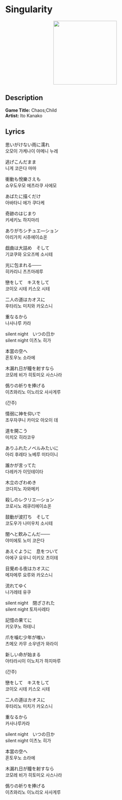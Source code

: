 # **Singularity**
<center>
<img src="http://image.genie.co.kr/Y/IMAGE/IMG_ALBUM/081/110/851/81110851_1539165146087_1_600x600.JPG" width=200 height=200>
</center>

## **Description**
**Game Title:** Chaos;Child  
**Artist:** Ito Kanako

## **Lyrics**

思いがけない雨に濡れ  
오모이 가케나이 아메니 누레    
  
逃げこんだまま  
니게 코은다 마마  

衝動も悅樂さえも  
쇼우도우모 에츠라쿠 사에모

あばたに描くだけ  
아바타니 에가 쿠다케  

奇跡のはじまり  
키세키노 하지마리

ありがちシチュエ―ション  
아리가치 시츄에이쇼온

戱曲は大詰め　そして  
기쿄쿠와 오오즈메 소시테  

光に包まれる───  
히카리니 츠츠마레루  

戀をして　キスをして  
코이오 시테 키스오 시테  

二人の道はカオスに  
후타리노 미치와 카오스니  

重なるから  
나사나루 카라  

silent night　いつの日か  
silent night 이츠노 히가  

本當の空へ  
혼토우노 소라에  

木漏れ日が瞳を射すなら  
코모레 비가 히토미오 사스나라

僞りの祈りを捧げる  
이츠와리노 이노리오 사사게루  

(간주)

情弱に神を仰いで  
조우자쿠니 카미오 아오이 데  

道を開こう  
미치오 히라코우  

ありふれたノベルみたいに  
아리 후레타 노베루 미타이니

誰かが言ってた  
다레카가 이잇테이타

木立のざわめき  
코다치노 자와메키  

殺しのレクリエ―ション  
코로시노 레큐리에이쇼온  

鼓動が波打ち　そして  
코도우가 나미우치 소시테  

闇へと飮みこんだ───  
야미에토 노미 코은다  

あえぐように　息をついて  
아에구 요우니 이키오 츠이테  

目覺める夜はカオスに  
메자메루 요루와 카오스니  

流れてゆく  
나가레테 유쿠  

silent night　閉ざされた  
silent night 토자사레타  

記憶の果てに  
키오쿠노 하테니  

爪を噛む少年が嗤い  
츠메오 카무 소우넨가 와라이  

新しい命が始まる  
아타라시이 이노치가 하지마루  

(간주)  

戀をして　キスをして  
코이오 시테 키스오 시테  

二人の道はカオスに  
후타리노 미치가 카오스니  

重なるから  
카사나루카라

silent night　いつの日か  
silent night 이츠노 히가

本當の空へ  
혼토우노 소라에

木漏れ日が瞳を射すなら  
코모레 비가 히토미오 사스나라  

僞りの祈りを捧げる  
이츠와리노 이노리오 사사게루
